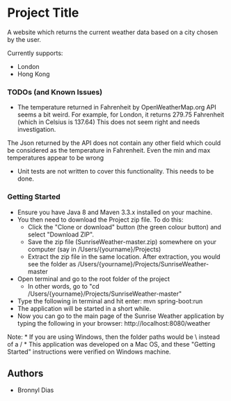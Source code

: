 # Project Title

A website which returns the current weather data based on a city chosen by the user.

Currently supports:
* London
* Hong Kong

### TODOs (and Known Issues)
* The temperature returned in Fahrenheit by OpenWeatherMap.org API seems a bit weird. For example, for London, it returns 279.75 Fahrenheit (which in Celsius is 137.64)
This does not seem right and needs investigation.

The Json returned by the API does not contain any other field which could be considered as the temperature in Fahrenheit.
Even the min and max temperatures appear to be wrong

* Unit tests are not written to cover this functionality. This needs to be done.

### Getting Started

* Ensure you have Java 8 and Maven 3.3.x installed on your machine.
* You then need to download the Project zip file. To do this:
	* Click the "Clone or download" button (the green colour button) and select "Download ZIP".
	* Save the zip file (SunriseWeather-master.zip) somewhere on your computer (say in /Users/{yourname}/Projects)
	* Extract the zip file in the same location. After extraction, you would see the folder as /Users/{yourname}/Projects/SunriseWeather-master
* Open terminal and go to the root folder of the project
	* In other words, go to "cd /Users/{yourname}/Projects/SunriseWeather-master"
* Type the following in terminal and hit enter: mvn spring-boot:run
* The application will be started in a short while.
* Now you can go to the main page of the Sunrise Weather application by typing the following in your browser: http://localhost:8080/weather

Note: 
	* If you are using Windows, then the folder paths would be \ instead of a /
	* This application was developed on a Mac OS, and these "Getting Started" instructions were verified on Windows machine.

## Authors

* Bronnyl Dias



